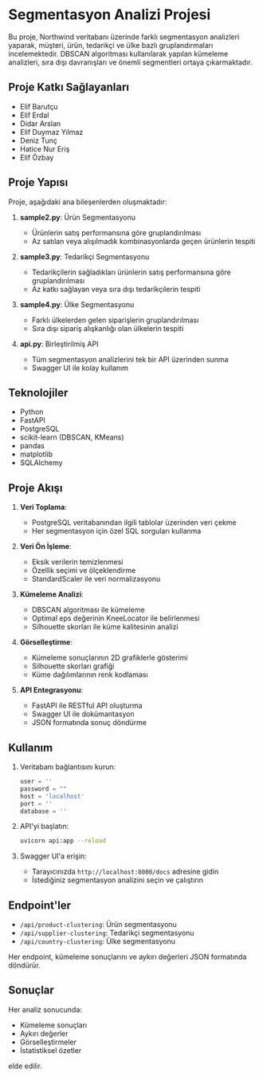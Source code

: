# Segmentasyon Analizi Projesi

Bu proje, Northwind veritabanı üzerinde farklı segmentasyon analizleri yaparak, müşteri, ürün, tedarikçi ve ülke bazlı gruplandırmaları incelemektedir. DBSCAN algoritması kullanılarak yapılan kümeleme analizleri, sıra dışı davranışları ve önemli segmentleri ortaya çıkarmaktadır.

## Proje Katkı Sağlayanları

- Elif Barutçu
- Elif Erdal
- Didar Arslan
- Elif Duymaz Yılmaz
- Deniz Tunç
- Hatice Nur Eriş
- Elif Özbay

## Proje Yapısı

Proje, aşağıdaki ana bileşenlerden oluşmaktadır:

1. **sample2.py**: Ürün Segmentasyonu
   - Ürünlerin satış performansına göre gruplandırılması
   - Az satılan veya alışılmadık kombinasyonlarda geçen ürünlerin tespiti

2. **sample3.py**: Tedarikçi Segmentasyonu
   - Tedarikçilerin sağladıkları ürünlerin satış performansına göre gruplandırılması
   - Az katkı sağlayan veya sıra dışı tedarikçilerin tespiti

3. **sample4.py**: Ülke Segmentasyonu
   - Farklı ülkelerden gelen siparişlerin gruplandırılması
   - Sıra dışı sipariş alışkanlığı olan ülkelerin tespiti

4. **api.py**: Birleştirilmiş API
   - Tüm segmentasyon analizlerini tek bir API üzerinden sunma
   - Swagger UI ile kolay kullanım

## Teknolojiler

- Python
- FastAPI
- PostgreSQL
- scikit-learn (DBSCAN, KMeans)
- pandas
- matplotlib
- SQLAlchemy

## Proje Akışı

1. **Veri Toplama**:
   - PostgreSQL veritabanından ilgili tablolar üzerinden veri çekme
   - Her segmentasyon için özel SQL sorguları kullanma

2. **Veri Ön İşleme**:
   - Eksik verilerin temizlenmesi
   - Özellik seçimi ve ölçeklendirme
   - StandardScaler ile veri normalizasyonu

3. **Kümeleme Analizi**:
   - DBSCAN algoritması ile kümeleme
   - Optimal eps değerinin KneeLocator ile belirlenmesi
   - Silhouette skorları ile küme kalitesinin analizi

4. **Görselleştirme**:
   - Kümeleme sonuçlarının 2D grafiklerle gösterimi
   - Silhouette skorları grafiği
   - Küme dağılımlarının renk kodlaması

5. **API Entegrasyonu**:
   - FastAPI ile RESTful API oluşturma
   - Swagger UI ile dokümantasyon
   - JSON formatında sonuç döndürme

## Kullanım

1. Veritabanı bağlantısını kurun:
   ```python
   user = ''
   password = ""
   host = 'localhost'
   port = ''
   database = ''
   ```

2. API'yi başlatın:
   ```bash
   uvicorn api:app --reload
   ```

3. Swagger UI'a erişin:
   - Tarayıcınızda `http://localhost:8000/docs` adresine gidin
   - İstediğiniz segmentasyon analizini seçin ve çalıştırın

## Endpoint'ler

- `/api/product-clustering`: Ürün segmentasyonu
- `/api/supplier-clustering`: Tedarikçi segmentasyonu
- `/api/country-clustering`: Ülke segmentasyonu

Her endpoint, kümeleme sonuçlarını ve aykırı değerleri JSON formatında döndürür.

## Sonuçlar

Her analiz sonucunda:
- Kümeleme sonuçları
- Aykırı değerler
- Görselleştirmeler
- İstatistiksel özetler

elde edilir. 

